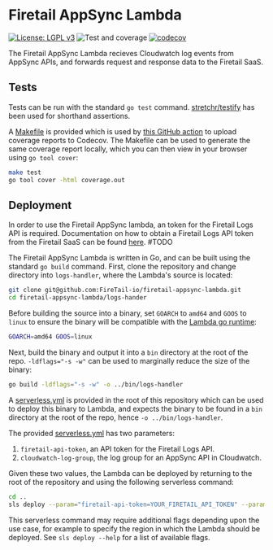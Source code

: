 # Firetail AppSync Lambda

[![License: LGPL v3](https://img.shields.io/badge/License-LGPL_v3-blue.svg)](https://www.gnu.org/licenses/lgpl-3.0) ![Test and coverage](https://github.com/FireTail-io/firetail-appsync-lambda/actions/workflows/codecov.yml/badge.svg?branch=main) [![codecov](https://codecov.io/gh/FireTail-io/firetail-appsync-lambda/branch/main/graph/badge.svg?token=GEPKMSC5ID)](https://codecov.io/gh/FireTail-io/firetail-appsync-lambda)

The Firetail AppSync Lambda recieves Cloudwatch log events from AppSync APIs, and forwards request and response data to the Firetail SaaS.



## Tests

Tests can be run with the standard `go test` command. [stretchr/testify](https://github.com/stretchr/testify) has been used for shorthand assertions. 

A [Makefile](./Makefile) is provided which is used by [this GitHub action](./.github/workflows/codecov.yml) to upload coverage reports to Codecov. The Makefile can be used to generate the same coverage report locally, which you can then view in your browser using `go tool cover`:

```bash
make test
go tool cover -html coverage.out
```



## Deployment

In order to use the Firetail AppSync lambda, an token for the Firetail Logs API is required. Documentation on how to obtain a Firetail Logs API token from the Firetail SaaS can be found [here](). #TODO

The Firetail AppSync Lambda is written in Go, and can be built using the standard `go build` command. First, clone the repository and change directory into `logs-handler`, where the Lambda's source is located:

```bash
git clone git@github.com:FireTail-io/firetail-appsync-lambda.git
cd firetail-appsync-lambda/logs-hander
```

Before building the source into a binary, set `GOARCH` to `amd64` and `GOOS` to `linux` to ensure the binary will be compatible with the [Lambda go runtime](https://docs.aws.amazon.com/lambda/latest/dg/lambda-runtimes.html):

```bash
GOARCH=amd64 GOOS=linux
```

Next, build the binary and output it into a `bin` directory at the root of the repo. `-ldflags="-s -w"` can be used to marginally reduce the size of the binary:

```bash
go build -ldflags="-s -w" -o ../bin/logs-handler
```

A [serverless.yml](./serverless.yml) is provided in the root of this repository which can be used to deploy this binary to Lambda, and expects the binary to be found in a `bin` directory at the root of the repo, hence `-o ../bin/logs-handler`.

The provided [serverless.yml](./serverless.yml) has two parameters:

1. `firetail-api-token`, an API token for the Firetail Logs API.
2. `cloudwatch-log-group`, the log group for an AppSync API in Cloudwatch.

Given these two values, the Lambda can be deployed by returning to the root of the repository and using the following serverless command:

```bash
cd ..
sls deploy --param="firetail-api-token=YOUR_FIRETAIL_API_TOKEN" --param="cloudwatch-log-group=YOUR_CLOUDWATCH_LOG_GROUP"
```

This serverless command may require additional flags depending upon the use case, for example to specify the region in which the Lambda should be deployed. See `sls deploy --help` for a list of available flags.
